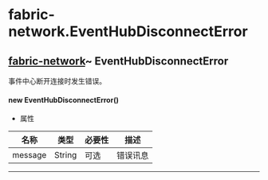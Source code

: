 # fabric-network.EventHubDisconnectError

## [fabric-network](https://hyperledger.github.io/fabric-sdk-node/release-1.4/module-fabric-network.html)~ EventHubDisconnectError

事件中心断开连接时发生错误。

#### new EventHubDisconnectError()

- 属性

| 名称    | 类型   | 必要性 | 描述     |
| ------- | ------ | ------ | -------- |
| message | String | 可选   | 错误讯息 |

***